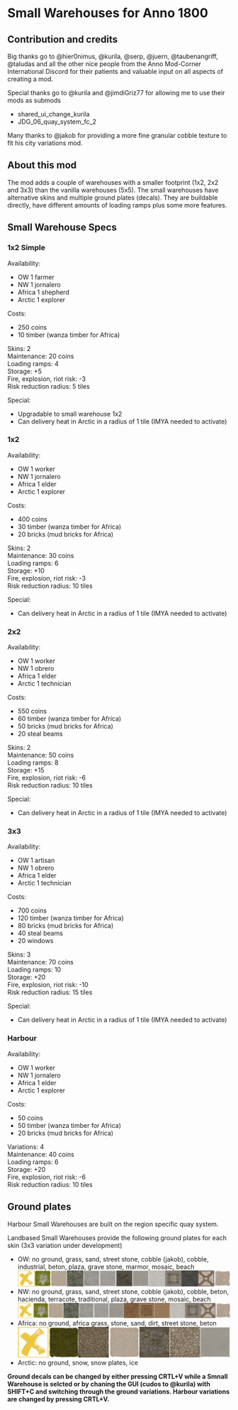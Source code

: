 # Small Warehouses for Anno 1800

## Contribution and credits

Big thanks go to @hier0nimus, @kurila, @serp,  @juern,  @taubenangriff,  @taludas and all the other nice people from the Anno Mod-Corner International Discord for their patients and valuable input on all aspects of creating a mod.

Special thanks go to @kurila and @jimdiGriz77 for allowing me to use their mods as submods
-	shared_ui_change_kurila
-	JDG_06_quay_system_fc_2

Many thanks to @jakob for providing a more fine granular cobble texture to fit his city variations mod.

## About this mod

The mod adds a couple of warehouses with a smaller footprint (1x2, 2x2 and 3x3) than the vanilla warehouses (5x5). The small warehouses have alternative skins and multiple ground plates (decals). They are buildable directly, have different amounts of loading ramps plus some more features.

## Small Warehouse Specs

### 1x2 Simple  
Availability:
- OW 1 farmer
- NW 1 jornalero
- Africa 1 shepherd
- Arctic 1 explorer

Costs:
- 250 coins
- 10 timber (wanza timber for Africa)

Skins: 2  
Maintenance: 20 coins  
Loading ramps: 4  
Storage: +5  
Fire, explosion, riot risk: -3  
Risk reduction radius: 5 tiles

Special: 
- Upgradable to small warehouse 1x2
- Can delivery heat in Arctic in a radius of 1 tile (IMYA needed to activate)

### 1x2
Availability:
- OW 1 worker
- NW 1 jornalero
- Africa 1 elder
- Arctic 1 explorer

Costs:
- 400 coins
- 30 timber (wanza timber for Africa)
- 20 bricks (mud bricks for Africa)

Skins: 2  
Maintenance: 30 coins  
Loading ramps: 6  
Storage: +10  
Fire, explosion, riot risk: -3  
Risk reduction radius: 10 tiles

Special: 
- Can delivery heat in Arctic in a radius of 1 tile (IMYA needed to activate)

### 2x2
Availability:
- OW 1 worker
- NW 1 obrero
- Africa 1 elder
- Arctic 1 technician

Costs:
- 550 coins
- 60 timber (wanza timber for Africa)
- 50 bricks (mud bricks for Africa)
- 20 steal beams

Skins: 2  
Maintenance: 50 coins  
Loading ramps: 8  
Storage: +15  
Fire, explosion, riot risk: -6  
Risk reduction radius: 10 tiles

Special: 
- Can delivery heat in Arctic in a radius of 1 tile (IMYA needed to activate)

### 3x3
Availability:
- OW 1 artisan
- NW 1 obrero
- Africa 1 elder
- Arctic 1 technician

Costs:
- 700 coins
- 120 timber (wanza timber for Africa)
- 80 bricks (mud bricks for Africa)
- 40 steal beams
- 20 windows

Skins: 3  
Maintenance: 70 coins  
Loading ramps: 10  
Storage: +20  
Fire, explosion, riot risk: -10  
Risk reduction radius: 15 tiles

Special: 
- Can delivery heat in Arctic in a radius of 1 tile (IMYA needed to activate)

### Harbour
Availability:
- OW 1 worker
- NW 1 jornalero
- Africa 1 elder
- Arctic 1 explorer

Costs:
- 50 coins
- 50 timber (wanza timber for Africa)
- 20 bricks (mud bricks for Africa)

Variations: 4  
Maintenance: 40 coins  
Loading ramps: 6  
Storage: +20  
Fire, explosion, riot risk: -6  
Risk reduction radius: 10 tiles

## Ground plates

Harbour Small Warehouses are built on the region specific quay system.

Landbased Small Warehouses provide the following ground plates for each skin (3x3 variation under development)
- OW: no ground, grass, sand, street stone, cobble (jakob), cobble, industrial, beton, plaza, grave stone, marmor, mosaic, beach
  ![OW decals](/data/mmx/buildings/warehouse/icons/decals_ow.png)
- NW: no ground, grass, sand, street stone, cobble (jakob), cobble, beton, hacienda, terracote, traditional, plaza, grave stone, mosaic, beach
  ![NW decals](/data/mmx/buildings/warehouse/icons/decals_nw.png)
- Africa: no ground, africa grass, stone, sand, dirt, street stone, beton
  ![Africa decals](/data/mmx/buildings/warehouse/icons/decals_africa.png)
- Arctic: no ground, snow, snow plates, ice

**Ground decals can be changed by either pressing CRTL+V while a Smnall Warehouse is selcted or by chaning the GUI (cudos to @kurila) with SHIFT+C and switching through the ground variations. Harbour variations are changed by pressing CRTL+V.**
